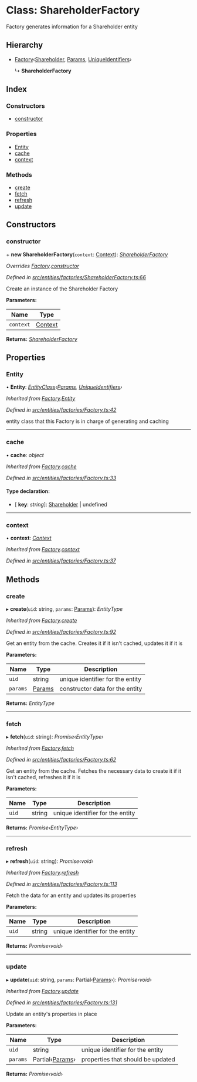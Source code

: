 # Class: ShareholderFactory

Factory generates information for a Shareholder entity

## Hierarchy

* [Factory](entities.factories.factory.md)‹[Shareholder](entities.shareholder.md), [Params](../interfaces/entities.params-5.md), [UniqueIdentifiers](../interfaces/entities.uniqueidentifiers-2.md)›

  ↳ **ShareholderFactory**

## Index

### Constructors

* [constructor](entities.factories.shareholderfactory.md#constructor)

### Properties

* [Entity](entities.factories.shareholderfactory.md#entity)
* [cache](entities.factories.shareholderfactory.md#cache)
* [context](entities.factories.shareholderfactory.md#context)

### Methods

* [create](entities.factories.shareholderfactory.md#create)
* [fetch](entities.factories.shareholderfactory.md#fetch)
* [refresh](entities.factories.shareholderfactory.md#refresh)
* [update](entities.factories.shareholderfactory.md#update)

## Constructors

###  constructor

\+ **new ShareholderFactory**(`context`: [Context](_context_.context.md)): *[ShareholderFactory](entities.factories.shareholderfactory.md)*

*Overrides [Factory](entities.factories.factory.md).[constructor](entities.factories.factory.md#constructor)*

*Defined in [src/entities/factories/ShareholderFactory.ts:66](https://github.com/PolymathNetwork/polymath-sdk/blob/ce52226/src/entities/factories/ShareholderFactory.ts#L66)*

Create an instance of the Shareholder Factory

**Parameters:**

Name | Type |
------ | ------ |
`context` | [Context](_context_.context.md) |

**Returns:** *[ShareholderFactory](entities.factories.shareholderfactory.md)*

## Properties

###  Entity

• **Entity**: *[EntityClass](../interfaces/entities.factories.entityclass.md)‹[Params](../interfaces/entities.params-5.md), [UniqueIdentifiers](../interfaces/entities.uniqueidentifiers-2.md)›*

*Inherited from [Factory](entities.factories.factory.md).[Entity](entities.factories.factory.md#entity)*

*Defined in [src/entities/factories/Factory.ts:42](https://github.com/PolymathNetwork/polymath-sdk/blob/ce52226/src/entities/factories/Factory.ts#L42)*

entity class that this Factory is in charge of generating and caching

___

###  cache

• **cache**: *object*

*Inherited from [Factory](entities.factories.factory.md).[cache](entities.factories.factory.md#cache)*

*Defined in [src/entities/factories/Factory.ts:33](https://github.com/PolymathNetwork/polymath-sdk/blob/ce52226/src/entities/factories/Factory.ts#L33)*

#### Type declaration:

* \[ **key**: *string*\]: [Shareholder](entities.shareholder.md) | undefined

___

###  context

• **context**: *[Context](_context_.context.md)*

*Inherited from [Factory](entities.factories.factory.md).[context](entities.factories.factory.md#context)*

*Defined in [src/entities/factories/Factory.ts:37](https://github.com/PolymathNetwork/polymath-sdk/blob/ce52226/src/entities/factories/Factory.ts#L37)*

## Methods

###  create

▸ **create**(`uid`: string, `params`: [Params](../interfaces/entities.params-5.md)): *EntityType*

*Inherited from [Factory](entities.factories.factory.md).[create](entities.factories.factory.md#create)*

*Defined in [src/entities/factories/Factory.ts:92](https://github.com/PolymathNetwork/polymath-sdk/blob/ce52226/src/entities/factories/Factory.ts#L92)*

Get an entity from the cache. Creates it if it isn't cached, updates it if it is

**Parameters:**

Name | Type | Description |
------ | ------ | ------ |
`uid` | string | unique identifier for the entity |
`params` | [Params](../interfaces/entities.params-5.md) | constructor data for the entity  |

**Returns:** *EntityType*

___

###  fetch

▸ **fetch**(`uid`: string): *Promise‹EntityType›*

*Inherited from [Factory](entities.factories.factory.md).[fetch](entities.factories.factory.md#fetch)*

*Defined in [src/entities/factories/Factory.ts:62](https://github.com/PolymathNetwork/polymath-sdk/blob/ce52226/src/entities/factories/Factory.ts#L62)*

Get an entity from the cache. Fetches the necessary data to create it if it isn't cached, refreshes it if it is

**Parameters:**

Name | Type | Description |
------ | ------ | ------ |
`uid` | string | unique identifier for the entity  |

**Returns:** *Promise‹EntityType›*

___

###  refresh

▸ **refresh**(`uid`: string): *Promise‹void›*

*Inherited from [Factory](entities.factories.factory.md).[refresh](entities.factories.factory.md#refresh)*

*Defined in [src/entities/factories/Factory.ts:113](https://github.com/PolymathNetwork/polymath-sdk/blob/ce52226/src/entities/factories/Factory.ts#L113)*

Fetch the data for an entity and updates its properties

**Parameters:**

Name | Type | Description |
------ | ------ | ------ |
`uid` | string | unique identifier for the entity  |

**Returns:** *Promise‹void›*

___

###  update

▸ **update**(`uid`: string, `params`: Partial‹[Params](../interfaces/entities.params-5.md)›): *Promise‹void›*

*Inherited from [Factory](entities.factories.factory.md).[update](entities.factories.factory.md#update)*

*Defined in [src/entities/factories/Factory.ts:131](https://github.com/PolymathNetwork/polymath-sdk/blob/ce52226/src/entities/factories/Factory.ts#L131)*

Update an entity's properties in place

**Parameters:**

Name | Type | Description |
------ | ------ | ------ |
`uid` | string | unique identifier for the entity |
`params` | Partial‹[Params](../interfaces/entities.params-5.md)› | properties that should be updated  |

**Returns:** *Promise‹void›*

